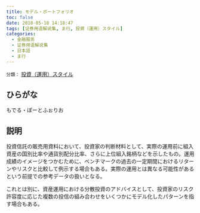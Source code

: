 ```yaml
---
title: モデル・ポートフォリオ
toc: false
date: 2018-05-18 14:18:47
tags: [证券用语解说集, ま行, 投資（運用）スタイル]
categories:
  - 金融服务
  - 证券用语解说集
  - 日本語
  - ま行
---
```


`分類：` [投資（運用）スタイル](/tags/投資（運用）スタイル/)

## ひらがな

もでる・ぽーとふぉりお

## 説明

投資信託の販売用資料において、投資家の判断材料として、実際の運用前に組入資産の国別比率や通貨別配分比率、さらに上位組入銘柄などを示したもの。運用成績のイメージをつかむために、ベンチマークの過去の一定期間におけるリターンやリスクと比較して例示する場合もある。実際の運用とは異なる可能性があるという前提での参考データの扱いとなる。

これとは別に、資産運用における分散投資のアドバイスとして、投資家のリスク許容度に応じた複数の投信の組み合わせをいくつかにモデル化したパターンを指す場合もある。
